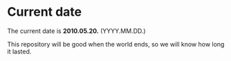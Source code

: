 # Current date

The current date is **2010.05.20.** (YYYY.MM.DD.)

This repository will be good when the world ends, so we will know how long it lasted.